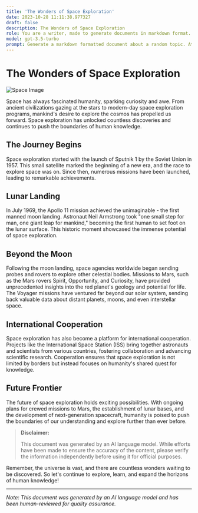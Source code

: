 ```yaml
---
title: 'The Wonders of Space Exploration'
date: 2023-10-28 11:11:38.977327
draft: false
description: The Wonders of Space Exploration
role: You are a writer, made to generate documents in markdown format. It is very important that all of the documents you generate are in valid markdown format.
model: gpt-3.5-turbo
prompt: Generate a markdown formatted document about a random topic. At the bottom, include a disclaimer explaining that the document was generated by you. The first line of the document should be the title. Make sure that the entire document is in proper markdown format, using a mix of various tags to make the document visually appealing.
---
```


# The Wonders of Space Exploration

![Space Image](https://example.com/space.jpg)

Space has always fascinated humanity, sparking curiosity and awe. From ancient civilizations gazing at the stars to modern-day space exploration programs, mankind's desire to explore the cosmos has propelled us forward. Space exploration has unlocked countless discoveries and continues to push the boundaries of human knowledge.

## The Journey Begins

Space exploration started with the launch of Sputnik 1 by the Soviet Union in 1957. This small satellite marked the beginning of a new era, and the race to explore space was on. Since then, numerous missions have been launched, leading to remarkable achievements.

## Lunar Landing

In July 1969, the Apollo 11 mission achieved the unimaginable - the first manned moon landing. Astronaut Neil Armstrong took "one small step for man, one giant leap for mankind," becoming the first human to set foot on the lunar surface. This historic moment showcased the immense potential of space exploration.

## Beyond the Moon

Following the moon landing, space agencies worldwide began sending probes and rovers to explore other celestial bodies. Missions to Mars, such as the Mars rovers Spirit, Opportunity, and Curiosity, have provided unprecedented insights into the red planet's geology and potential for life. The Voyager missions have ventured far beyond our solar system, sending back valuable data about distant planets, moons, and even interstellar space.

## International Cooperation

Space exploration has also become a platform for international cooperation. Projects like the International Space Station (ISS) bring together astronauts and scientists from various countries, fostering collaboration and advancing scientific research. Cooperation ensures that space exploration is not limited by borders but instead focuses on humanity's shared quest for knowledge.

## Future Frontier

The future of space exploration holds exciting possibilities. With ongoing plans for crewed missions to Mars, the establishment of lunar bases, and the development of next-generation spacecraft, humanity is poised to push the boundaries of our understanding and explore further than ever before.

> **Disclaimer:**
>
> This document was generated by an AI language model. While efforts have been made to ensure the accuracy of the content, please verify the information independently before using it for official purposes.

Remember, the universe is vast, and there are countless wonders waiting to be discovered. So let's continue to explore, learn, and expand the horizons of human knowledge!

---

*Note: This document was generated by an AI language model and has been human-reviewed for quality assurance.*